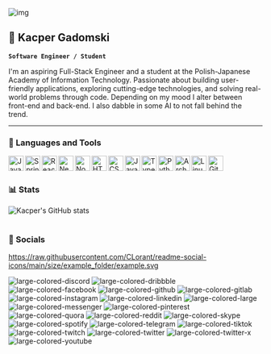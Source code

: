 ![img](https://i.imgur.com/rtlSYPr.png)

## 🚀 Kacper Gadomski

**`Software Engineer / Student`**

I'm an aspiring Full-Stack Engineer and a student at the Polish-Japanese Academy of Information Technology. Passionate about building user-friendly applications, exploring cutting-edge technologies, and solving real-world problems through code. Depending on my mood I alter between front-end and back-end. I also dabble in some AI to not fall behind the trend.

---

### 🧰 Languages and Tools

<img align="left" alt="Java" width="30px" src="https://cdn.jsdelivr.net/gh/devicons/devicon@latest/icons/java/java-original.svg" />
<img align="left" alt="Spring" width="30px" src="https://cdn.jsdelivr.net/gh/devicons/devicon@latest/icons/spring/spring-original.svg" />     
<img align="left" alt="React" width="30px" src="https://cdn.jsdelivr.net/gh/devicons/devicon@latest/icons/react/react-original.svg" />
<img align="left" alt="NextJS" width="30px" src="https://cdn.jsdelivr.net/gh/devicons/devicon@latest/icons/nextjs/nextjs-plain.svg" />      
<img align="left" alt="NodeJS" width="30px" src="https://cdn.jsdelivr.net/gh/devicons/devicon@latest/icons/nodejs/nodejs-original.svg" />
<img align="left" alt="HTML5" width="30px" src="https://cdn.jsdelivr.net/gh/devicons/devicon@latest/icons/html5/html5-plain.svg" />       
<img align="left" alt="CSS3" width="30px" src="https://cdn.jsdelivr.net/gh/devicons/devicon@latest/icons/css3/css3-plain.svg" />
<img align="left" alt="JavaScript" width="30px" src="https://cdn.jsdelivr.net/gh/devicons/devicon@latest/icons/javascript/javascript-plain.svg" />
<img align="left" alt="TypeScript" width="30px" src="https://cdn.jsdelivr.net/gh/devicons/devicon@latest/icons/typescript/typescript-plain.svg" />
<img align="left" alt="Python" width="30px" src="https://cdn.jsdelivr.net/gh/devicons/devicon@latest/icons/python/python-original.svg" />   
<img align="left" alt="Arch" width="30px" src="https://cdn.jsdelivr.net/gh/devicons/devicon@latest/icons/archlinux/archlinux-original.svg" />
<img align="left" alt="Linux" width="30px" src="https://cdn.jsdelivr.net/gh/devicons/devicon@latest/icons/linux/linux-original.svg" />
<img align="left" alt="Git" width="30px" src="https://cdn.jsdelivr.net/gh/devicons/devicon@latest/icons/git/git-original.svg" />
<br />

#

### 📊 Stats

![Kacper's GitHub stats](https://github-readme-stats.vercel.app/api?username=k4cper-g&show_icons=true&theme=dark)

#

### 📱 Socials

https://raw.githubusercontent.com/CLorant/readme-social-icons/main/size/example_folder/example.svg

![large-colored-discord](large/colored/discord.svg)
![large-colored-dribbble](large/colored/dribbble.svg)
![large-colored-facebook](large/colored/facebook.svg)
![large-colored-github](large/colored/github.svg)
![large-colored-gitlab](large/colored/gitlab.svg)
![large-colored-instagram](large/colored/instagram.svg)
![large-colored-linkedin](https://raw.githubusercontent.com/CLorant/readme-social-icons/main/size/large/colored/linkedin.svg)
![large-colored-large](large/colored/medium.svg)
![large-colored-messenger](large/colored/messenger.svg)
![large-colored-pinterest](large/colored/pinterest.svg)
![large-colored-quora](large/colored/quora.svg)
![large-colored-reddit](large/colored/reddit.svg)
![large-colored-skype](large/colored/skype.svg)
![large-colored-spotify](large/colored/spotify.svg)
![large-colored-telegram](large/colored/telegram.svg)
![large-colored-tiktok](large/colored/tiktok.svg)
![large-colored-twitch](large/colored/twitch.svg)
![large-colored-twitter](large/colored/twitter.svg)
![large-colored-twitter-x](large/colored/twitter-x.svg)
![large-colored-youtube](large/colored/youtube.svg)

